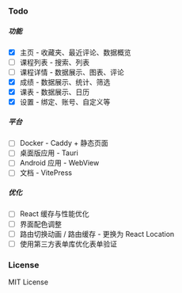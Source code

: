 ### Todo

##### 功能

- [x] 主页 - 收藏夹、最近评论、数据概览
- [ ] 课程列表 - 搜索、列表
- [ ] 课程详情 - 数据展示、图表、评论
- [x] 成绩 - 数据展示、统计、筛选
- [x] 课表 - 数据展示、日历
- [x] 设置 - 绑定、账号、自定义等

##### 平台

- [ ] Docker - Caddy + 静态页面
- [ ] 桌面版应用 - Tauri
- [ ] Android 应用 - WebView
- [ ] 文档 - VitePress

##### 优化

- [ ] React 缓存与性能优化
- [ ] 界面配色调整
- [ ] 路由切换动画 / 路由缓存 - 更换为 React Location
- [ ] 使用第三方表单库优化表单验证

### License

MIT License
